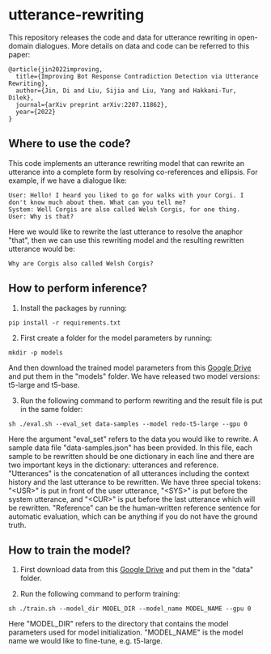 # utterance-rewriting
This repository releases the code and data for utterance rewriting in open-domain dialogues. More details on data and code can be referred to this paper:

```
@article{jin2022improving,
  title={Improving Bot Response Contradiction Detection via Utterance Rewriting},
  author={Jin, Di and Liu, Sijia and Liu, Yang and Hakkani-Tur, Dilek},
  journal={arXiv preprint arXiv:2207.11862},
  year={2022}
}
```

## Where to use the code?

This code implements an utterance rewriting model that can rewrite an utterance into a complete form by resolving co-references and ellipsis. For example, if we have a dialogue like:

```
User: Hello! I heard you liked to go for walks with your Corgi. I don't know much about them. What can you tell me?         
System: Well Corgis are also called Welsh Corgis, for one thing.		
User: Why is that?
```

Here we would like to rewrite the last utterance to resolve the anaphor "that", then we can use this rewriting model and the resulting rewritten utterance would be: 
```
Why are Corgis also called Welsh Corgis?
```

## How to perform inference?

1. Install the packages by running:

```
pip install -r requirements.txt
```

2. First create a folder for the model parameters by running:

```
mkdir -p models
```

And then download the trained model parameters from this [Google Drive](https://drive.google.com/drive/folders/1WJQngW67dBCVdX8AhkZ0nvKticRAca2a?usp=sharing) and put them in the "models" folder. We have released two model versions: t5-large and t5-base. 

3. Run the following command to perform rewriting and the result file is put in the same folder:

```
sh ./eval.sh --eval_set data-samples --model redo-t5-large --gpu 0
```

Here the argument "eval_set" refers to the data you would like to rewrite. A sample data file "data-samples.json" has been provided. In this file, each sample to be rewritten should be one dictionary in each line and there are two important keys in the dictionary: utterances and reference. "Utterances" is the concatenation of all utterances including the context history and the last utterance to be rewritten. We have three special tokens: "\<USR\>" is put in front of the user utterance, "\<SYS\>" is put before the system utterance, and "\<CUR\>" is put before the last utterance which will be rewritten. "Reference" can be the human-written reference sentence for automatic evaluation, which can be anything if you do not have the ground truth.  

## How to train the model?

1. First download data from this [Google Drive](https://drive.google.com/drive/folders/1WJQngW67dBCVdX8AhkZ0nvKticRAca2a?usp=sharing) and put them in the "data" folder.

2. Run the following command to perform training:

```
sh ./train.sh --model_dir MODEL_DIR --model_name MODEL_NAME --gpu 0
```

Here "MODEL_DIR" refers to the directory that contains the model parameters used for model initialization. "MODEL_NAME" is the model name we would like to fine-tune, e.g. t5-large. 
